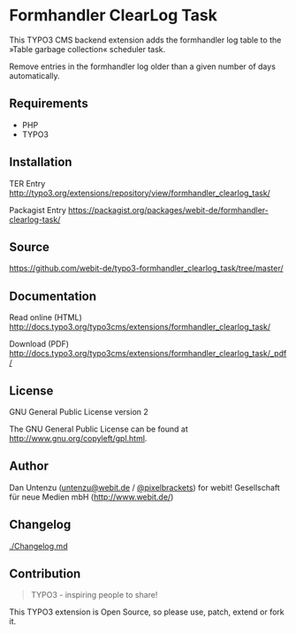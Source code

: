 Formhandler ClearLog Task
=========================

This TYPO3 CMS backend extension adds the formhandler log table to the »Table garbage collection« scheduler task.

Remove entries in the formhandler log older than a given number of days automatically.

Requirements
------------

* PHP
* TYPO3

Installation
-------------

TER Entry http://typo3.org/extensions/repository/view/formhandler_clearlog_task/

Packagist Entry https://packagist.org/packages/webit-de/formhandler-clearlog-task/

Source
------

https://github.com/webit-de/typo3-formhandler_clearlog_task/tree/master/

Documentation
-------------

Read online (HTML) http://docs.typo3.org/typo3cms/extensions/formhandler_clearlog_task/

Download (PDF) http://docs.typo3.org/typo3cms/extensions/formhandler_clearlog_task/_pdf/

License
-------

GNU General Public License version 2

The GNU General Public License can be found at http://www.gnu.org/copyleft/gpl.html.

Author
------

Dan Untenzu (<untenzu@webit.de> / [@pixelbrackets](https://github.com/pixelbrackets))
for webit! Gesellschaft für neue Medien mbH (http://www.webit.de/)

Changelog
---------

[./Changelog.md](./Changelog.md)

Contribution
------------

> TYPO3 - inspiring people to share!

This TYPO3 extension is Open Source, so please use, patch, extend or fork it.
